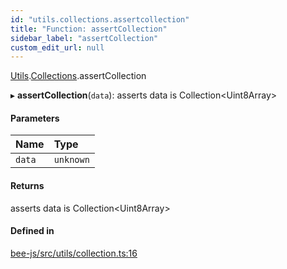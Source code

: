 ```yaml
---
id: "utils.collections.assertcollection"
title: "Function: assertCollection"
sidebar_label: "assertCollection"
custom_edit_url: null
---
```


[Utils](../modules/utils.md).[Collections](../modules/utils.collections.md).assertCollection

▸ **assertCollection**(`data`): asserts data is Collection<Uint8Array\>

#### Parameters

| Name | Type |
| :------ | :------ |
| `data` | `unknown` |

#### Returns

asserts data is Collection<Uint8Array\>

#### Defined in

[bee-js/src/utils/collection.ts:16](https://github.com/ethersphere/bee-js/blob/6f227e1/src/utils/collection.ts#L16)
